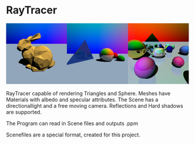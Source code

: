 # RayTracer
<img src="RayTracer/images/bunny.png?raw=true" width="33%"/><img src="RayTracer/images/test.png?raw=true" width="33%"/><img src="RayTracer/images/teapot.png?raw=true" width="33%"/>

RayTracer capable of rendering Triangles and Sphere. Meshes have Materials with albedo and specular attributes.
The Scene has a directionallight and a free moving camera. Reflections and Hard shadows are supported.

The Program can read in Scene files and outputs .ppm

Scenefiles are a special format, created for this project.
